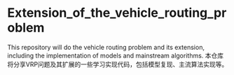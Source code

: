 # Extension_of_the_vehicle_routing_problem
This repository will do the vehicle routing problem and its extension, including the implementation of models and mainstream algorithms.
本仓库将分享VRP问题及其扩展的一些学习实现代码，包括模型复现、主流算法实现等。
